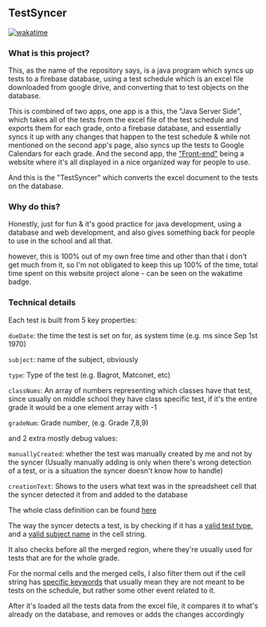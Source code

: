 ## TestSyncer
[![wakatime](https://wakatime.com/badge/user/e02dbcc1-d0c7-4388-997f-0f0b3d73eaac/project/4611e0e6-63f8-4d1e-9dfe-b63c964bbed3.svg)](https://wakatime.com/badge/user/e02dbcc1-d0c7-4388-997f-0f0b3d73eaac/project/4611e0e6-63f8-4d1e-9dfe-b63c964bbed3)
### What is this project?
This, as the name of the repository says, is a java program which syncs up tests to a firebase database, using a test schedule which is an excel file downloaded from google drive, and converting that to test objects on the database.

This is combined of two apps, one app is a this, the "Java Server Side", 
which takes all of the tests from the excel file of the test schedule and exports them for each grade, 
onto a firebase database, and essentially syncs it up with any changes that happen to the test schedule & while not mentioned on the second app's page, also syncs up the tests to Google Calendars for each grade. And the second app, the ["Front-end"](https://github.com/danielml2/schooltestsite) being a website where it's all displayed in a nice organized way for people to use.


And this is the "TestSyncer" which converts the excel document to the tests on the database.

### Why do this?
Honestly, just for fun & it's good practice for java development, using a database and web development, and also gives something back for people to use in the school and all that.

however, this is 100% out of my own free time and other than that i don't get much from it, so I'm not obligated to keep this up 100% of the time, total time spent on this website project alone - can be seen on the wakatime badge.

### Technical details

Each test is built from 5 key properties:

`dueDate`: the time the test is set on for, as system time (e.g. ms since Sep 1st 1970)

`subject`: name of the subject, obviously

`type`: Type of the test (e.g. Bagrot, Matconet, etc)

`classNums`: An array of numbers representing which classes have that test, since usually on middle school they have class specific test, if it's the entire grade it would be a one element array with -1

`gradeNum`: Grade number, (e.g. Grade 7,8,9)

and 2 extra mostly debug values:

`manuallyCreated`: whether the test was manually created by me and not by the syncer (Usually manually adding is only when there's wrong detection of a test, or is a situation the syncer doesn't know how to handle)

`creationText`: Shows to the users what text was in the spreadsheet cell that the syncer detected it from and added to the database

The whole class definition can be found [here](src/main/java/me/danielml/schooltests/objects/Test.java)

The way the syncer detects a test, is by checking if it has a [valid test type](src/main/java/me/danielml/schooltests/objects/Test.java), and a [valid subject name](src/main/java/me/danielml/schooltests/objects/Subject.java) in the cell string.

It also checks before all the merged region, where they're usually used for tests that are for the whole grade. 

For the normal cells and the merged cells, I also filter them out if the cell string has 
[specific keywords](src/main/java/me/danielml/schooltests/TestManager.java) that usually mean they are not meant to be tests on the schedule, but rather some other event related to it.

After it's loaded all the tests data from the excel file, it compares it to what's already on the database, and removes or adds the changes accordingly
